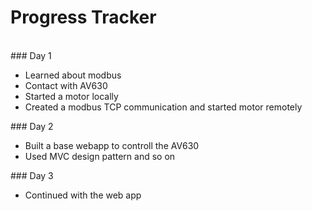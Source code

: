 # Progress Tracker
<br>
### Day 1
<ul>
    <li>Learned about modbus</li>
    <li>Contact with AV630</li>
    <li>Started a motor locally</li>
    <li>Created a modbus TCP communication and started  motor remotely</li>
</ul>
### Day 2
<ul>
    <li>Built a base webapp to controll the AV630</li>
    <li>Used MVC design pattern and so on</li>
</ul>
### Day 3
<ul>
    <li>Continued with the web app</li>
</ul>   
